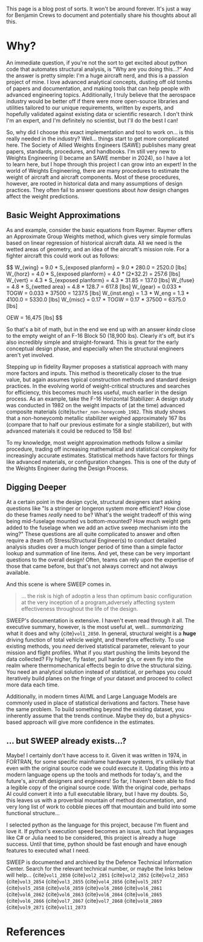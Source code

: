 This page is a blog post of sorts. It won't be around forever. It's just a way for Benjamin Crews to document
and potentially share his thoughts about all this.

# Why?

An immediate question, if you're not the sort to get excited about python code that automates structural analysis,
is "Why are you doing this...?" And the answer is pretty simple: I'm a huge aircraft nerd, and this is a passion
project of mine. I love advanced analytical concepts, dusting off old tombs of papers and documentation, and
making tools that can help people with advanced engineering topics. Additionally, I truly believe that the
aerospace industry would be better off if there were more open-source libraries and utilities tailored to our
unique requirements, written by experts, and hopefully validated against existing data or scientific research.
I don't think I'm an expert, and I'm definitely no scientist, but I'll do the best I can!

So, why did I choose _this_ exact implementation and tool to work on... is this really needed in the industry?
Well... things start to get more complicated here. The Society of Allied Weights Engineers (SAWE) publishes
many great papers, standards, procedures, and handbooks. I'm still very new to Weights Engineering (I became an
SAWE member in 2024), so I have a lot to learn here, but I hope through this project I can grow into an expert!
In the world of Weights Engineering, there are many procedures to estimate the weight of aircraft and aircraft
components. Most of these procedures, however, are rooted in historical data and many assumptions of design
practices. They often fail to answer questions about _how_ design changes affect the weight predictions.

## Basic Weight Approximations

As and example, consider the basic equations from Raymer. Raymer offers an Approximate Group Weights method,
which gives very simple formulas based on linear regression of historical aircraft data. All we need is the
wetted areas of geometry, and an idea of the aircraft's mission role. For a fighter aircraft this could work
out as follows:

$$
W_{wing} = 9.0 * S_{exposed planform} = 9.0 * 280.0 = 2520.0 [lbs]
W_{horz} = 4.0 * S_{exposed planform} = 4.0 * (2*32.2) = 257.6 [lbs]
W_{vert} = 4.3 * S_{exposed planform} = 4.3 * 31.85 = 137.0 [lbs]
W_{fuse} = 4.8 * S_{wetted area} = 4.8 * 128.7 = 617.8 [lbs]
W_{gear} = 0.033 * TOGW = 0.033 * 37500 = 1237.5 [lbs]
W_{inst.eng} = 1.3 * W_eng = 1.3 * 4100.0 = 5330.0 [lbs]
W_{misc} = 0.17 * TOGW = 0.17 * 37500 = 6375.0 [lbs]

OEW = 16,475 [lbs]
$$

So that's a bit of math, but in the end we end up with an answer _kinda_ close to the empty weight of an F-16
Block 50 (18,900 lbs). Clearly it's off, but it's also incredibly simple and straight-forward. This is great
for the early conceptual design phase, and especially when the structural engineers aren't yet involved.

Stepping up in fidelity Raymer proposes a statistical approach with many more factors and inputs. This
method is theoretically closer to the true value, but again assumes typical construction methods and standard
design practices. In the evolving world of weight-critical structures and searches for efficiency, this becomes
much less useful, much earlier in the design process. As an example, take the F-16 Horizontal Stabilizer: A
design study was conducted in 1982 on the weight impacts of (at the time) advanced composite materials
{cite}`buther_non-honeycomb_1982`. This study shows that a non-honeycomb metallic stabilizer weighed
approximately 167 lbs (compare that to half our previous estimate for a single stabilizer), but with advanced
materials it could be reduced to 158 lbs!

To my knowledge, most weight approximation methods follow a similar procedure, trading off increasing
mathematical and statistical complexity for increasingly accurate estimates. Statistical methods have factors
for things like advanced materials, or configuration changes. This is one of the duty of the Weights Engineer
during the Design Process.

## Digging Deeper

At a certain point in the design cycle, structural designers start asking questions like "Is a stringer or longeron
system more efficient? How close do these frames _really_ need to be? What's the weight tradeoff of
this wing being mid-fuselage mounted vs bottom-mounted? How much weight gets added to the fuselage when we add an
active sweep mechanism into the wing?" These questions are all quite complicated to answer
and often require a (team of) Stress/Structural Engineer(s) to conduct detailed analysis studies over a much longer
period of time than a simple factor lookup and summation of line items. And yet, these can be very important
questions to the overall design! Often, teams can rely upon the expertise of those that came before, but
that's not always correct and not always available.

And this scene is where SWEEP comes in.

> ... the risk is high of adoptin a less than optimum basic configuration at the very inception of
> a program,adversely affecting system effectiveness throughout the life of the design.

SWEEP's documentation is extensive. I haven't even read through it all. The executive summary, however, is
the most useful at, well... _summarizing_ what it does and why {cite}`vol1_2850`. In general, structural
weight is a **huge** driving function of total vehicle weight, and therefore effectivity. To use existing
methods, you _need_ derived statistical parameter, relevant to your mission and flight profiles. What if
you start pushing the limits beyond the data collected? Fly higher, fly faster, pull harder g's, or even
fly into the realm where thermomechanical effects begin to drive the structural sizing. You need an analytical
solution instead of statistical, or perhaps you could iteratively build planes on the fringe of your dataset
and proceed to collect more data each time.

Additionally, in modern times AI/ML and Large Language Models are
commonly used in place of statistical derivations and factors. These have the same problem. To build something
beyond the existing dataset, you inherently assume that the trends continue. Maybe they do, but a physics-based
approach will give more confidence in the estimates.

## ... but SWEEP already exists...?

Maybe! I certainly don't have access to it. Given it was written in 1974, in FORTRAN, for some specific
mainframe hardware systems, it's unlikely that even with the original source code we could execute it.
Updating this into a modern language opens up the tools and methods for today's, and the future's, aircraft
designers and engineers! So far, I haven't been able to find a legible copy of the original source code.
With the original code, perhaps AI could convert it into a full executable library, but I have my doubts.
So, this leaves us with a proverbial mountain of method documentation, and very long list of work to cobble
pieces off that mountain and build into some functional structure...

I selected python as the language for this project, because I'm fluent and love it. If python's execution
speed becomes an issue, such that languages like C# or Julia need to be considered, this project is already
a huge success. Until that time, python should be fast enough and have enough features to executed what I need.

SWEEP is documented and archived by the Defence Technical Information Center.
Search for the relevant technical number, or maybe the links below will help...
{cite}`vol1_2850`
{cite}`vol2_2851`
{cite}`vol2_2852`
{cite}`vol2_2853`
{cite}`vol3_2854`
{cite}`vol3_2855`
{cite}`vol4_2856`
{cite}`vol5_2857`
{cite}`vol5_2858`
{cite}`vol6_2859`
{cite}`vol6_2860`
{cite}`vol6_2861`
{cite}`vol6_2862`
{cite}`vol6_2863`
{cite}`vol6_2864`
{cite}`vol6_2865`
{cite}`vol6_2866`
{cite}`vol7_2867`
{cite}`vol7_2868`
{cite}`vol8_2869`
{cite}`vol9_2871`
{cite}`vol11_2873`

# References

```{bibliography}

```
